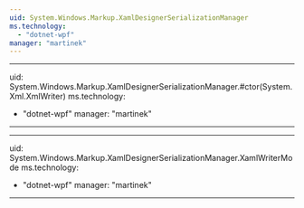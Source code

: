 ```yaml
---
uid: System.Windows.Markup.XamlDesignerSerializationManager
ms.technology: 
  - "dotnet-wpf"
manager: "martinek"
---
```


---
uid: System.Windows.Markup.XamlDesignerSerializationManager.#ctor(System.Xml.XmlWriter)
ms.technology: 
  - "dotnet-wpf"
manager: "martinek"
---

---
uid: System.Windows.Markup.XamlDesignerSerializationManager.XamlWriterMode
ms.technology: 
  - "dotnet-wpf"
manager: "martinek"
---
